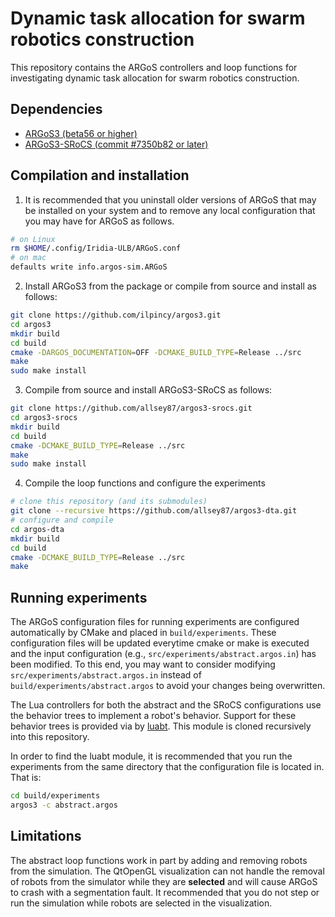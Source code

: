 # Dynamic task allocation for swarm robotics construction

This repository contains the ARGoS controllers and loop functions for investigating dynamic task allocation for swarm robotics construction.

## Dependencies
* [ARGoS3 (beta56 or higher)](https://www.argos-sim.info/core.php)
* [ARGoS3-SRoCS (commit #7350b82
or later)](https://github.com/allsey87/argos3-srocs)

## Compilation and installation
1. It is recommended that you uninstall older versions of ARGoS that may be installed on your system and to remove any local configuration that you may have for ARGoS as follows.

```bash
# on Linux
rm $HOME/.config/Iridia-ULB/ARGoS.conf
# on mac
defaults write info.argos-sim.ARGoS
```

2. Install ARGoS3 from the package or compile from source and install as follows:
```bash
git clone https://github.com/ilpincy/argos3.git
cd argos3
mkdir build
cd build
cmake -DARGOS_DOCUMENTATION=OFF -DCMAKE_BUILD_TYPE=Release ../src
make
sudo make install
```

3.  Compile from source and install ARGoS3-SRoCS as follows:
```bash
git clone https://github.com/allsey87/argos3-srocs.git
cd argos3-srocs
mkdir build
cd build
cmake -DCMAKE_BUILD_TYPE=Release ../src
make
sudo make install
```

4. Compile the loop functions and configure the experiments
```bash
# clone this repository (and its submodules)
git clone --recursive https://github.com/allsey87/argos3-dta.git
# configure and compile
cd argos-dta
mkdir build
cd build
cmake -DCMAKE_BUILD_TYPE=Release ../src
make
```

## Running experiments
The ARGoS configuration files for running experiments are configured automatically by CMake and placed in `build/experiments`. These configuration files will be updated everytime cmake or make is executed and the input configuration (e.g., `src/experiments/abstract.argos.in`) has been modified. To this end, you may want to consider modifying `src/experiments/abstract.argos.in` instead of `build/experiments/abstract.argos` to avoid your changes being overwritten.

The Lua controllers for both the abstract and the SRoCS configurations use the behavior trees to implement a robot's behavior. Support for these behavior trees is provided via by [luabt](https://github.com/allsey87/luabt). This module is cloned recursively into this repository.

In order to find the luabt module, it is recommended that you run the experiments from the same directory that the configuration file is located in. That is:

```bash
cd build/experiments
argos3 -c abstract.argos
```

## Limitations
The abstract loop functions work in part by adding and removing robots from the simulation. The QtOpenGL visualization can not handle the removal of robots from the simulator while they are **selected** and will cause ARGoS to crash with a segmentation fault. It recommended that you do not step or run the simulation while robots are selected in the visualization.
